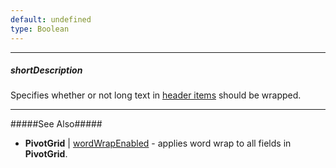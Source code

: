 ```yaml
---
default: undefined
type: Boolean
---
```

---
##### shortDescription
Specifies whether or not long text in [header items](/concepts/05%20Widgets/PivotGrid/010%20Visual%20Elements/02%20Headers.md '/Documentation/Guide/Widgets/PivotGrid/Visual_Elements/#Headers') should be wrapped.

---
#####See Also#####
- **PivotGrid** | [wordWrapEnabled](/api-reference/10%20UI%20Widgets/dxPivotGrid/1%20Configuration/wordWrapEnabled.md '/Documentation/ApiReference/UI_Widgets/dxPivotGrid/Configuration/#wordWrapEnabled') - applies word wrap to all fields in **PivotGrid**.